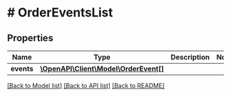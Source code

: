 # # OrderEventsList

## Properties

Name | Type | Description | Notes
------------ | ------------- | ------------- | -------------
**events** | [**\OpenAPI\Client\Model\OrderEvent[]**](OrderEvent.md) |  |

[[Back to Model list]](../../README.md#models) [[Back to API list]](../../README.md#endpoints) [[Back to README]](../../README.md)
